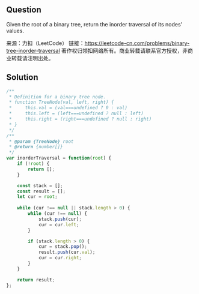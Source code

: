 ## Question
Given the root of a binary tree, return the inorder traversal of its nodes' values.

来源：力扣（LeetCode）
链接：https://leetcode-cn.com/problems/binary-tree-inorder-traversal
著作权归领扣网络所有。商业转载请联系官方授权，非商业转载请注明出处。

## Solution
```javascript
/**
 * Definition for a binary tree node.
 * function TreeNode(val, left, right) {
 *     this.val = (val===undefined ? 0 : val)
 *     this.left = (left===undefined ? null : left)
 *     this.right = (right===undefined ? null : right)
 * }
 */
/**
 * @param {TreeNode} root
 * @return {number[]}
 */
var inorderTraversal = function(root) {
    if (!root) {
        return []; 
    }

    const stack = [];
    const result = [];
    let cur = root;
    
    while (cur !== null || stack.length > 0) {
        while (cur !== null) {
            stack.push(cur);
            cur = cur.left;
        }

        if (stack.length > 0) {
            cur = stack.pop();
            result.push(cur.val);
            cur = cur.right;
        }
    }

    return result;
};
```